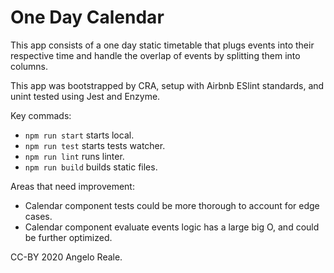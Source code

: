 # One Day Calendar

This app consists of a one day static timetable that plugs events into their respective time and handle the overlap of events by splitting them into columns.

This app was bootstrapped by CRA, setup with Airbnb ESlint standards, and unint tested using Jest and Enzyme.

Key commads:
- `npm run start` starts local.
- `npm run test` starts tests watcher.
- `npm run lint` runs linter.
- `npm run build` builds static files.

Areas that need improvement:
- Calendar component tests could be more thorough to account for edge cases.
- Calendar component evaluate events logic has a large big O, and could be further optimized.

CC-BY 2020 Angelo Reale.
